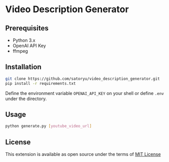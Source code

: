 # Video Description Generator

## Prerequisites

- Python 3.x
- OpenAI API Key
- ffmpeg

## Installation

```sh
git clone https://github.com/satoryu/video_description_generator.git
pip install -r requirements.txt
```

Define the environment variable `OPENAI_API_KEY` on your shell or define `.env` under the directory.

## Usage

```sh
python generate.py [youtube_video_url]
```

## License

This extension is available as open source under the terms of [MIT License](https://github.com/satoryu/video_description_generator/blob/main/LICENSE)
